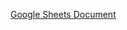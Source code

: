 [Google Sheets Document](https://docs.google.com/spreadsheets/d/1tHMoMQHKjWYuHChalwd1lccjgMqnNmyc3F-gvdDnjdE/edit?usp=sharing)
